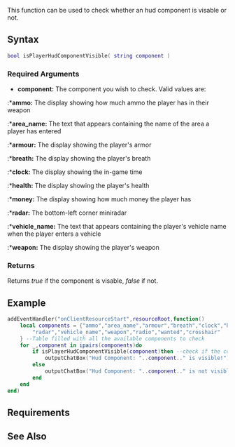 This function can be used to check whether an hud component is visable or not.

Syntax
------

``` lua
bool isPlayerHudComponentVisible( string component )
```

### Required Arguments

-   **component:** The component you wish to check. Valid values are:

:\***ammo:** The display showing how much ammo the player has in their weapon

:\***area\_name:** The text that appears containing the name of the area a player has entered

:\***armour:** The display showing the player's armor

:\***breath:** The display showing the player's breath

:\***clock:** The display showing the in-game time

:\***health:** The display showing the player's health

:\***money:** The display showing how much money the player has

:\***radar:** The bottom-left corner miniradar

:\***vehicle\_name:** The text that appears containing the player's vehicle name when the player enters a vehicle

:\***weapon:** The display showing the player's weapon

### Returns

Returns *true* if the component is visable, *false* if not.

Example
-------

``` lua
addEventHandler("onClientResourceStart",resourceRoot,function()
    local components = {"ammo","area_name","armour","breath","clock","health","money",
        "radar","vehicle_name","weapon","radio","wanted","crosshair"
    } --Table filled with all the available components to check
    for _,component in ipairs(components)do
        if isPlayerHudComponentVisible(component)then --check if the component is visible
            outputChatBox("Hud Component: "..component.." is visible!") --if it is then tell the client that
        else
            outputChatBox("Hud Component: "..component.." is not visible!") --if it is not then tell the client that it isn't
        end
    end
end)
```

Requirements
------------

See Also
--------
